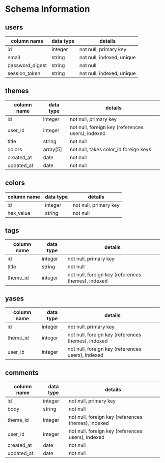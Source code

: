 # Schema Information

## users
column name     | data type | details
----------------|-----------|-----------------------
id              | integer   | not null, primary key
email           | string    | not null, indexed, unique
password_digest | string    | not null
session_token   | string    | not null, indexed, unique

## themes
column name | data type | details
------------|-----------|-----------------------
id          | integer   | not null, primary key
user_id     | integer   | not null, foreign key (references users), indexed
title       | string    | not null
colors      | array[5]  | not null, takes color_id foreign keys
created_at  | date      | not null
updated_at  | date      | not null

## colors
column name | data type | details
------------|-----------|-----------------------
id          | integer   | not null, primary key
hex_value   | string    | not null

## tags
column name | data type | details
------------|-----------|-----------------------
id          | integer   | not null, primary key
title       | string    | not null
theme_id    | integer   | not null, foreign key (references themes), indexed

## yases
column name | data type | details
------------|-----------|-----------------------
id          | integer   | not null, primary key
theme_id    | integer   | not null, foreign key (references themes), indexed
user_id     | integer   | not null, foreign key (references users), indexed

## comments
column name | data type | details
------------|-----------|-----------------------
id          | integer   | not null, primary key
body        | string    | not null
theme_id    | integer   | not null, foreign key (references themes), indexed
user_id     | integer   | not null, foreign key (references users), indexed
created_at  | date      | not null
updated_at  | date      | not null
